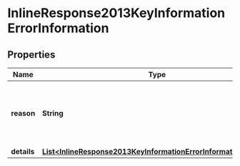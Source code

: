 
# InlineResponse2013KeyInformationErrorInformation

## Properties
Name | Type | Description | Notes
------------ | ------------- | ------------- | -------------
**reason** | **String** | The reason of the status. Possible values:  - MISSING_FIELD  - INVALID_DATA  |  [optional]
**details** | [**List&lt;InlineResponse2013KeyInformationErrorInformationDetails&gt;**](InlineResponse2013KeyInformationErrorInformationDetails.md) |  |  [optional]




